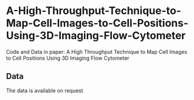 # A-High-Throughput-Technique-to-Map-Cell-Images-to-Cell-Positions-Using-3D-Imaging-Flow-Cytometer
Code and Data in paper: A High Throughput Technique to Map Cell Images to Cell Positions Using 3D Imaging Flow Cytometer

## Data
The data is available on request

